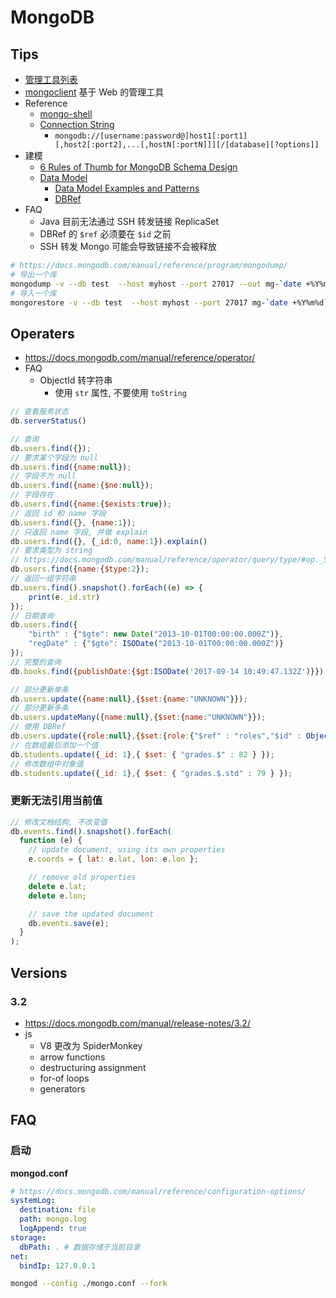 # MongoDB

## Tips
* [管理工具列表](https://docs.mongodb.com/ecosystem/tools/administration-interfaces/)
* [mongoclient](https://github.com/rsercano/mongoclient) 基于 Web 的管理工具
* Reference
  * [mongo-shell](https://docs.mongodb.com/manual/reference/mongo-shell/)
  * [Connection String](https://docs.mongodb.com/manual/reference/connection-string/)
    * `mongodb://[username:password@]host1[:port1][,host2[:port2],...[,hostN[:portN]]][/[database][?options]]`
* 建模
  * [6 Rules of Thumb for MongoDB Schema Design](https://www.mongodb.com/blog/post/6-rules-of-thumb-for-mongodb-schema-design-part-1)
  * [Data Model](https://docs.mongodb.com/manual/data-modeling/)
    * [Data Model Examples and Patterns](https://docs.mongodb.com/manual/applications/data-models/)
    * [DBRef](https://docs.mongodb.com/manual/reference/database-references/)
* FAQ
  * Java 目前无法通过 SSH 转发链接 ReplicaSet
  * DBRef 的 `$ref` 必须要在 `$id` 之前
  * SSH 转发 Mongo 可能会导致链接不会被释放


```bash
# https://docs.mongodb.com/manual/reference/program/mongodump/
# 导出一个库
mongodump -v --db test  --host myhost --port 27017 --out mg-`date +%Y%m%d`
# 导入一个库
mongorestore -v --db test  --host myhost --port 27017 mg-`date +%Y%m%d`/db
```

## Operaters
* https://docs.mongodb.com/manual/reference/operator/
* FAQ
  * ObjectId 转字符串
    * 使用 `str` 属性, 不要使用 `toString`

```js
// 查看服务状态
db.serverStatus()

// 查询
db.users.find({});
// 要求某个字段为 null
db.users.find({name:null});
// 字段不为 null
db.users.find({name:{$ne:null});
// 字段存在
db.users.find({name:{$exists:true});
// 返回 id 和 name 字段
db.users.find({}, {name:1});
// 只返回 name 字段, 并做 explain
db.users.find({}, {_id:0, name:1}).explain()
// 要求类型为 string
// https://docs.mongodb.com/manual/reference/operator/query/type/#op._S_type
db.users.find({name:{$type:2});
// 返回一组字符串
db.users.find().snapshot().forEach((e) => {
    print(e._id.str)
});
// 日期查询
db.users.find({
    "birth" : {"$gte": new Date("2013-10-01T00:00:00.000Z")},
    "regDate" : {"$gte": ISODate("2013-10-01T00:00:00.000Z")}
});
// 完整的查询
db.books.find({publishDate:{$gt:ISODate('2017-09-14 10:49:47.132Z')}}).sort({publishDate:1}).limit(1)

// 部分更新单条
db.users.update({name:null},{$set:{name:"UNKNOWN"}});
// 部分更新多条
db.users.updateMany({name:null},{$set:{name:"UNKNOWN"}});
// 使用 DBRef
db.users.update({role:null},{$set:{role:{"$ref" : "roles","$id" : ObjectId("598041d5e90a5d1e23d4518e")}}});
// 在数组最后添加一个值
db.students.update({_id: 1},{ $set: { "grades.$" : 82 } });
// 修改数组中对象值
db.students.update({_id: 1},{ $set: { "grades.$.std" : 79 } });
```


### 更新无法引用当前值

```js
// 修改文档结构, 不改变值
db.events.find().snapshot().forEach(
  function (e) {
    // update document, using its own properties
    e.coords = { lat: e.lat, lon: e.lon };

    // remove old properties
    delete e.lat;
    delete e.lon;

    // save the updated document
    db.events.save(e);
  }
);
```


## Versions
### 3.2
* https://docs.mongodb.com/manual/release-notes/3.2/
* js
  * V8 更改为 SpiderMonkey
  * arrow functions
  * destructuring assignment
  * for-of loops
  * generators

## FAQ


### 启动

__mongod.conf__
```yaml
# https://docs.mongodb.com/manual/reference/configuration-options/
systemLog:
  destination: file
  path: mongo.log
  logAppend: true
storage:
  dbPath: . # 数据存储于当前目录
net:
  bindIp: 127.0.0.1
```
```bash
mongod --config ./mongo.conf --fork
```

